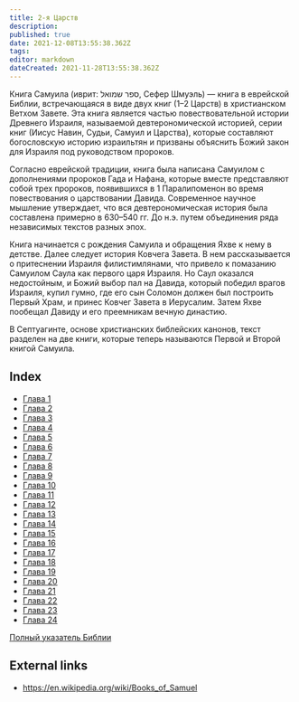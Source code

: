 ```yaml
---
title: 2-я Царств
description: 
published: true
date: 2021-12-08T13:55:38.362Z
tags: 
editor: markdown
dateCreated: 2021-11-28T13:55:38.362Z
---
```


Книга Самуила (иврит: ספר שמואל, Сефер Шмуэль) — книга в еврейской Библии, встречающаяся в виде двух книг (1–2 Царств) в христианском Ветхом Завете. Эта книга является частью повествовательной истории Древнего Израиля, называемой девтерономической историей, серии книг (Иисус Навин, Судьи, Самуил и Царства), которые составляют богословскую историю израильтян и призваны объяснить Божий закон для Израиля под руководством пророков.

Согласно еврейской традиции, книга была написана Самуилом с дополнениями пророков Гада и Нафана, которые вместе представляют собой трех пророков, появившихся в 1 Паралипоменон во время повествования о царствовании Давида. Современное научное мышление утверждает, что вся девтерономическая история была составлена ​​примерно в 630–540 гг. До н.э. путем объединения ряда независимых текстов разных эпох.

Книга начинается с рождения Самуила и обращения Яхве к нему в детстве. Далее следует история Ковчега Завета. В нем рассказывается о притеснении Израиля филистимлянами, что привело к помазанию Самуилом Саула как первого царя Израиля. Но Саул оказался недостойным, и Божий выбор пал на Давида, который победил врагов Израиля, купил гумно, где его сын Соломон должен был построить Первый Храм, и принес Ковчег Завета в Иерусалим. Затем Яхве пообещал Давиду и его преемникам вечную династию. 

В Септуагинте, основе христианских библейских канонов, текст разделен на две книги, которые теперь называются Первой и Второй книгой Самуила.

## Index

- [Глава 1](/ru/Bible/2_Samuel/1)
- [Глава 2](/ru/Bible/2_Samuel/2)
- [Глава 3](/ru/Bible/2_Samuel/3)
- [Глава 4](/ru/Bible/2_Samuel/4)
- [Глава 5](/ru/Bible/2_Samuel/5)
- [Глава 6](/ru/Bible/2_Samuel/6)
- [Глава 7](/ru/Bible/2_Samuel/7)
- [Глава 8](/ru/Bible/2_Samuel/8)
- [Глава 9](/ru/Bible/2_Samuel/9)
- [Глава 10](/ru/Bible/2_Samuel/10)
- [Глава 11](/ru/Bible/2_Samuel/11)
- [Глава 12](/ru/Bible/2_Samuel/12)
- [Глава 13](/ru/Bible/2_Samuel/13)
- [Глава 14](/ru/Bible/2_Samuel/14)
- [Глава 15](/ru/Bible/2_Samuel/15)
- [Глава 16](/ru/Bible/2_Samuel/16)
- [Глава 17](/ru/Bible/2_Samuel/17)
- [Глава 18](/ru/Bible/2_Samuel/18)
- [Глава 19](/ru/Bible/2_Samuel/19)
- [Глава 20](/ru/Bible/2_Samuel/20)
- [Глава 21](/ru/Bible/2_Samuel/21)
- [Глава 22](/ru/Bible/2_Samuel/22)
- [Глава 23](/ru/Bible/2_Samuel/23)
- [Глава 24](/ru/Bible/2_Samuel/24)


[Полный указатель Библии](/ru/index/bible)


## External links

- https://en.wikipedia.org/wiki/Books_of_Samuel
